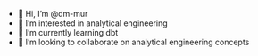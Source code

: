 - 👋 Hi, I’m @dm-mur
- 👀 I’m interested in analytical engineering
- 🌱 I’m currently learning dbt
- 💞️ I’m looking to collaborate on analytical engineering concepts


<!---
dm-mur/dm-mur is a ✨ special ✨ repository because its `README.md` (this file) appears on your GitHub profile.
You can click the Preview link to take a look at your changes.
--->
